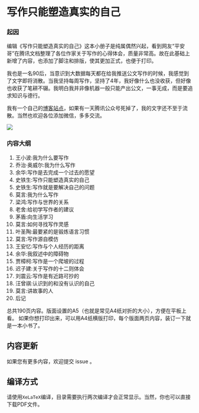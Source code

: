 # 写作只能塑造真实的自己

### 起因
编辑《写作只能塑造真实的自己》这本小册子是纯属偶然兴起，看到网友“平安哥”在腾讯文档整理了各位作家关于写作的心得体会，质量非常高。故在此基础上新增了内容，也添加了脚注和排版，使其更加正式，也便于打印。

我也是一名90后，当意识到大数据每天都在给我推送公文写作的时候，我感觉到了文字即将消散。当我坚持每周写作，坚持了4年，我好像什么也没收获，但好像也收获了笔耕不辍。我明白我并非像机器一般只能产出公文，一事无成，而是要追求知识与德行。

我有一个自己的[博客站点](https://www.macin.org/)，如果有一天腾讯公众号死掉了，我的文字还不至于流散。当然也欢迎各位添加微信，多多交流。

![](https://macinorg-blog.oss-cn-chengdu.aliyuncs.com/blog/shirley-wechat.webp)

### 内容大纲

1. 王小波:我为什么要写作
2. 乔治·奥威尔:我为什么写作
3. 余华:写作是去完成一个过去的愿望
4. 史铁生:写作只能塑造真实的自己
5. 史铁生:写作就是要解决自己的问题
6. 莫言:我为什么写作
7. 梁鸿:写作与世界的关系
8. 老舍:给初学写作者的建议
9. 茅盾:向生活学习
10. 莫言:如何寻找写作灵感 
11. 叶圣陶:最要紧的是锻炼语言习惯
12. 莫言:写作源自模仿
13. 王安忆:写作与个人经历的距离
14. 余华:我叙述中的障碍物
15. 贾樟柯:写作是一个爬坡的过程
16. 迟子建:关于写作的十二则体会
17. 刘震云:写作是有近路可抄的
18. 汪曾祺:认识到的和没有认识的自己
19. 莫言:讲故事的人
20. 后记

总共190页内容。版面设置的A5（也就是常见A4纸对折的大小），方便在平板上看。
如果你想打印出来，可以用A4纸横版打印，每个版面两页内容，装订一下就是一本小书了。

## 内容更新
如果您有更多内容，欢迎提交 issue 。

## 编译方式
请使用`XeLaTeX`编译，目录需要执行两次编译才会正常显示。当然，你也可以直接下载PDF文件。
